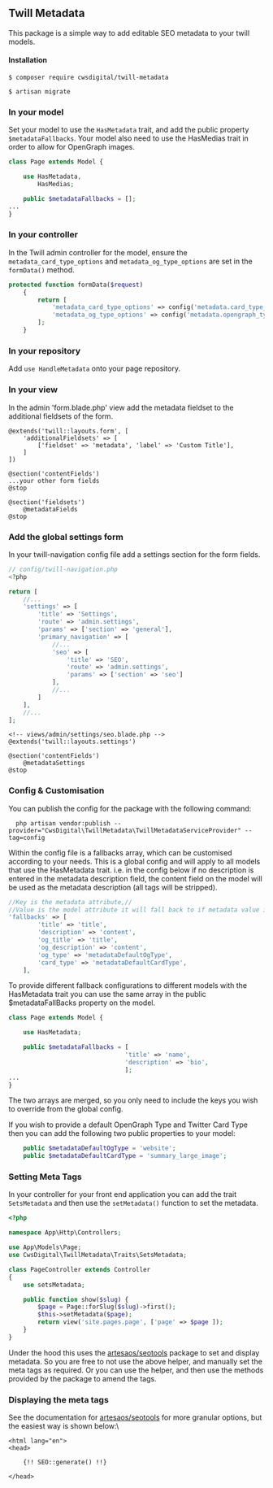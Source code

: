 ## Twill Metadata

This package is a simple way to add editable SEO metadata to your twill models.  

#### Installation
```shell script
$ composer require cwsdigital/twill-metadata
```

```shell script
$ artisan migrate
```

### In your model

Set your model to use the `HasMetadata` trait, and add the public property `$metadataFallbacks`. 
Your model also need to use the HasMedias trait in order to allow for OpenGraph images.
```php
class Page extends Model {

    use HasMetadata,
        HasMedias;

    public $metadataFallbacks = [];             
...
}

```
### In your controller

In the Twill admin controller for the model, ensure the `metadata_card_type_options` and `metadata_og_type_options` are set in the `formData()` method.
```php
protected function formData($request)
    {
        return [
            'metadata_card_type_options' => config('metadata.card_type_options'),
            'metadata_og_type_options' => config('metadata.opengraph_type_options'),
        ];
    }
```

### In your repository
Add `use HandleMetadata` onto your page repository.

### In your view

In the admin 'form.blade.php' view add the metadata fieldset to the additional fieldsets of the form.
```blade
@extends('twill::layouts.form', [
    'additionalFieldsets' => [
        ['fieldset' => 'metadata', 'label' => 'Custom Title'],
    ]
])

@section('contentFields')
...your other form fields
@stop

@section('fieldsets')
    @metadataFields
@stop
```

### Add the global settings form
In your twill-navigation config file add a settings section for the form fields.
```php
// config/twill-navigation.php
<?php

return [
    //...
    'settings' => [
        'title' => 'Settings',
        'route' => 'admin.settings',
        'params' => ['section' => 'general'],
        'primary_navigation' => [
            //...
            'seo' => [
                'title' => 'SEO',
                'route' => 'admin.settings',
                'params' => ['section' => 'seo']
            ],
            //...
        ]
    ],
    //...
];
```

```blade
<!-- views/admin/settings/seo.blade.php -->
@extends('twill::layouts.settings')

@section('contentFields')
    @metadataSettings
@stop
```

### Config & Customisation

You can publish the config for the package with the following command:
```shell script
  php artisan vendor:publish --provider="CwsDigital\TwillMetadata\TwillMetadataServiceProvider" --tag=config
```

Within the config file is a fallbacks array, which can be customised according to your needs.  This is a global config and will apply to all models that use the HasMetadata trait. i.e. in the config below if no description is entered in the metadata description field, the content field on the model will be used as the metadata description (all tags will be stripped).
```php
//Key is the metadata attribute,// 
//Value is the model attribute it will fall back to if metadata value is empty
'fallbacks' => [
        'title' => 'title',
        'description' => 'content',
        'og_title' => 'title',
        'og_description' => 'content',
        'og_type' => 'metadataDefaultOgType',
        'card_type' => 'metadataDefaultCardType',
    ],
```

To provide different fallback configurations to different models with the HasMetadata trait you can use the same array in the public $metadataFallBacks property on the model.
```php
class Page extends Model {

    use HasMetadata;

    public $metadataFallbacks = [
                                'title' => 'name',
                                'description' => 'bio',
                                ];             
...
}
```
The two arrays are merged, so you only need to include the keys you wish to override from the global config.

If you wish to provide a default OpenGraph Type and Twitter Card Type then you can add the following two public properties to your model:

```php
    public $metadataDefaultOgType = 'website';
    public $metadataDefaultCardType = 'summary_large_image';
```

### Setting Meta Tags
In your controller for your front end application you can add the trait `SetsMetadata` and then use the `setMetadata()` function to set the metadata.  

```php
<?php

namespace App\Http\Controllers;

use App\Models\Page;
use CwsDigital\TwillMetadata\Traits\SetsMetadata;

class PageController extends Controller
{
    use setsMetadata;

    public function show($slug) {
        $page = Page::forSlug($slug)->first();
        $this->setMetadata($page);
        return view('site.pages.page', ['page' => $page ]);
    }
}
```

Under the hood this uses the [artesaos/seotools](https://github.com/artesaos/seotools) package to set and display metadata. So you are free to not use the above helper, and manually set the meta tags as required. Or you can use the helper, and then use the methods provided by the package to amend the tags.

### Displaying the meta tags
See the documentation for [artesaos/seotools](https://github.com/artesaos/seotools) for more granular options, but the easiest way is shown below:\
```blade
<html lang="en">
<head>

    {!! SEO::generate() !!}

</head>
```


